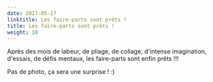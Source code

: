 ```yaml
---
date: 2017-05-17
linktitle: Les faire-parts sont prêts !
title: Les faire-parts sont prêts !
weight: 10
---
```


Après des mois de labeur, de pliage, de collage, d'intense imagination, d'essais, de défis mentaux, les faire-parts sont enfin prêts !!!

Pas de photo, ça sera une surprise ! :)
